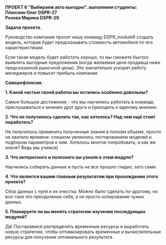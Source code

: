 **ПРОЕКТ 6 "Выбираем авто выгодно". 
выполнили студенты:  
Плюснин Олег DSPR-27  
Розова Марина DSPR-29**  

**Задача проекта.** 

Руководство компании просит нашу команду DSPR_module6 создать модель, которая будет предсказывать стоимость автомобиля по его характеристикам.

Если такая модель будет работать хорошо, то мы сможете быстро выявлять выгодные предложения (когда желаемая цена продавца ниже предсказанной рыночной цены). Это значительно ускорит работу менеджеров и повысит прибыль компании.

**Саморефлексия.** 

**1. Какой частью своей работы вы остались особенно довольны?**

Самое большое достижение - что мы научились работать в команде, прислушиваться к мнению друг друга и приходить к единому мнению.

**2. Что не получилось сделать так, как хотелось? Над чем ещё стоит поработать?**

Не получилось применить полученные знания в полном объеме, просто не хватило времени: слишком увлеклись тестированием моделей и подбором параметров к ним. Хотелось многое попробовать, а как же иначе? Ведь мы учимся)

**3. Что интересного и полезного вы узнали в этом модуле?** 

Научились собирать данные и пусть не все прошло гладко, зато сами. 

**4. Что является вашим главным результатом при прохождении этого проекта?**

Сбор данных с нуля и их очистка. Можно было сделать по-другому, но все-таки это преодоление себя, а не просто копирование чужих данных.

**5. Планируете ли вы менять стратегию изучения последующих модулей?**

Да! Постараемся распределить временные ресурсы и выработать новую стратегию, чтобы оптимизировать временные и вычислительные ресурсы для получения оптимального результата. 

